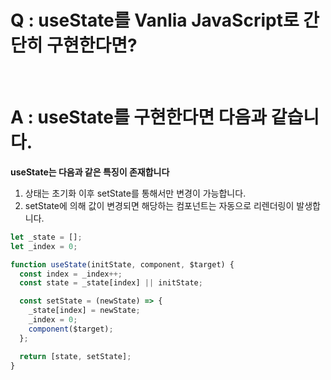 # Q : useState를 Vanlia JavaScript로 간단히 구현한다면?

<br />

# A : useState를 구현한다면 다음과 같습니다.

**useState는 다음과 같은 특징이 존재합니다**

1. 상태는 초기화 이후 setState를 통해서만 변경이 가능합니다.
2. setState에 의해 값이 변경되면 해당하는 컴포넌트는 자동으로 리렌더링이 발생합니다.

```js
let _state = [];
let _index = 0;

function useState(initState, component, $target) {
  const index = _index++;
  const state = _state[index] || initState;

  const setState = (newState) => {
    _state[index] = newState;
    _index = 0;
    component($target);
  };

  return [state, setState];
}
```
